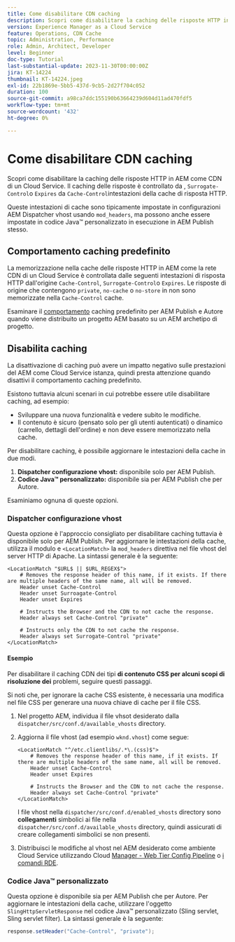 ```yaml
---
title: Come disabilitare CDN caching
description: Scopri come disabilitare la caching delle risposte HTTP in AEM come CDN di un Cloud Service.
version: Experience Manager as a Cloud Service
feature: Operations, CDN Cache
topic: Administration, Performance
role: Admin, Architect, Developer
level: Beginner
doc-type: Tutorial
last-substantial-update: 2023-11-30T00:00:00Z
jira: KT-14224
thumbnail: KT-14224.jpeg
exl-id: 22b1869e-5bb5-437d-9cb5-2d27f704c052
duration: 100
source-git-commit: a98ca7ddc155190b63664239d604d11ad470fdf5
workflow-type: tm+mt
source-wordcount: '432'
ht-degree: 0%

---
```


# Come disabilitare CDN caching

Scopri come disabilitare la caching delle risposte HTTP in AEM come CDN di un Cloud Service. Il caching delle risposte è controllato da , `Surrogate-Control`o `Expires` da `Cache-Control`intestazioni della cache di risposta HTTP.

Queste intestazioni di cache sono tipicamente impostate in configurazioni AEM Dispatcher vhost usando `mod_headers`, ma possono anche essere impostate in codice Java™ personalizzato in esecuzione in AEM Publish stesso.

## Comportamento caching predefinito

La memorizzazione nella cache delle risposte HTTP in AEM come la rete CDN di un Cloud Service è controllata dalle seguenti intestazioni di risposta HTTP dall&#39;origine `Cache-Control`, `Surrogate-Control`o `Expires`.  Le risposte di origine che contengono `private`, `no-cache` o `no-store` in non sono memorizzate nella  `Cache-Control` cache.

Esaminare il [comportamento](./enable-caching.md#default-caching-behavior) caching predefinito per AEM Publish e Autore quando viene distribuito un progetto AEM basato su un AEM archetipo di progetto.


## Disabilita caching

La disattivazione di caching può avere un impatto negativo sulle prestazioni del AEM come Cloud Service istanza, quindi presta attenzione quando disattivi il comportamento caching predefinito.

Esistono tuttavia alcuni scenari in cui potrebbe essere utile disabilitare caching, ad esempio:

- Sviluppare una nuova funzionalità e vedere subito le modifiche.
- Il contenuto è sicuro (pensato solo per gli utenti autenticati) o dinamico (carrello, dettagli dell&#39;ordine) e non deve essere memorizzato nella cache.

Per disabilitare caching, è possibile aggiornare le intestazioni della cache in due modi.

1. **Dispatcher configurazione vhost:** disponibile solo per AEM Publish.
1. **Codice Java™ personalizzato:** disponibile sia per AEM Publish che per Autore.

Esaminiamo ognuna di queste opzioni.

### Dispatcher configurazione vhost

Questa opzione è l&#39;approccio consigliato per disabilitare caching tuttavia è disponibile solo per AEM Publish. Per aggiornare le intestazioni della cache, utilizza il modulo e `<LocationMatch>` la `mod_headers` direttiva nel file vhost del server HTTP di Apache. La sintassi generale è la seguente:

```
<LocationMatch "$URL$ || $URL_REGEX$">
    # Removes the response header of this name, if it exists. If there are multiple headers of the same name, all will be removed.
    Header unset Cache-Control
    Header unset Surroagate-Control
    Header unset Expires

    # Instructs the Browser and the CDN to not cache the response.
    Header always set Cache-Control "private"

    # Instructs only the CDN to not cache the response.
    Header always set Surrogate-Control "private"
</LocationMatch>
```

#### Esempio

Per disabilitare il caching CDN dei tipi **di contenuto CSS per alcuni scopi di risoluzione dei** problemi, seguire questi passaggi.

Si noti che, per ignorare la cache CSS esistente, è necessaria una modifica nel file CSS per generare una nuova chiave di cache per il file CSS.

1. Nel progetto AEM, individua il file vhsot desiderato dalla `dispatcher/src/conf.d/available_vhosts` directory.
1. Aggiorna il file vhost (ad esempio `wknd.vhost`) come segue:

   ```
   <LocationMatch "^/etc.clientlibs/.*\.(css)$">
       # Removes the response header of this name, if it exists. If there are multiple headers of the same name, all will be removed.
       Header unset Cache-Control
       Header unset Expires
   
       # Instructs the Browser and the CDN to not cache the response.
       Header always set Cache-Control "private"
   </LocationMatch>
   ```

   I file vhost nella `dispatcher/src/conf.d/enabled_vhosts` directory sono **collegamenti** simbolici ai file nella `dispatcher/src/conf.d/available_vhosts` directory, quindi assicurati di creare collegamenti simbolici se non presenti.
1. Distribuisci le modifiche al vhost nel AEM desiderato come ambiente Cloud Service utilizzando Cloud [Manager - Web Tier Config Pipeline](https://experienceleague.adobe.com/docs/experience-manager-cloud-service/content/implementing/using-cloud-manager/cicd-pipelines/introduction-ci-cd-pipelines.html?#web-tier-config-pipelines) o [i comandi RDE](https://experienceleague.adobe.com/docs/experience-manager-learn/cloud-service/developing/rde/how-to-use.html?lang=en#deploy-apache-or-dispatcher-configuration).

### Codice Java™ personalizzato

Questa opzione è disponibile sia per AEM Publish che per Autore. Per aggiornare le intestazioni della cache, utilizzare l&#39;oggetto `SlingHttpServletResponse` nel codice Java™ personalizzato (Sling servlet, Sling servlet filter). La sintassi generale è la seguente:

```java
response.setHeader("Cache-Control", "private");
```
